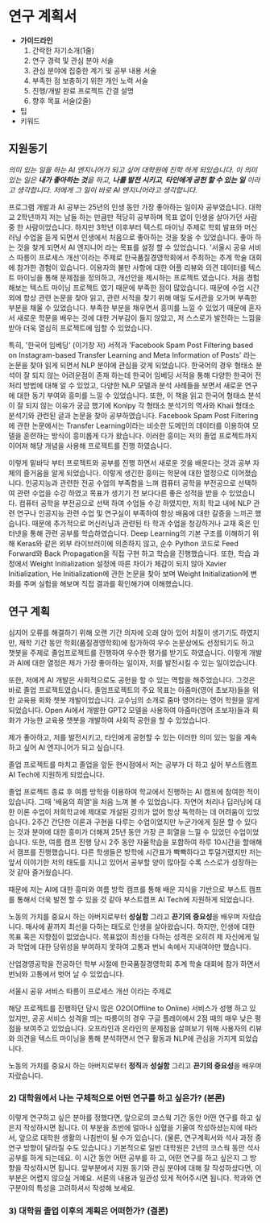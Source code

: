 # 연구 계획서

- **가이드라인**
  1. 간락한 자기소개(1줄)
  2. 연구 경력 및 관심 분야 서술
  3. 관심 분야에 집중한 계기 및 공부 내용 서술
  4. 부족한 점 보충하기 위한 개인 노력 서술
  5. 진행/개발 완료 프로젝트 간결 설명
  6. 향후 목표 서술(2줄)
- 팁
- 키워드

## 지원동기

*의미 있는 일을 하는 AI 엔지니어가 되고 싶어 대학원에 진학 하게 되있습니다. 이 의미 있는 일은 **내가 좋아하는 것**을 하고, **나를 발전 시키고**, **타인에게 공헌 할 수 있는 일** 이라고 생각합니다. 저에게 그 일이 바로 AI 엔지니어라고 생각합니다.*

프로그램 개발과 AI 공부는 25년의 인생 동안 가장 좋아하는 일이자 공부였습니다. 대학교 2학년까지 저는 남들 하는 만큼만 적당히 공부하며 목표 없이 인생을 살아가던 사람 중 한 사람이었습니다. 하지만 3학년 이후부터 텍스트 마이닝 주제로 학회 발표와 머신러닝 수업을 듣게 되면서 인생에서 처음으로 좋아하는 것을 찾을 수 있었습니다. 좋아 하는 것을 찾게 되면서 AI 엔지니어 라는 목표를 설정 할 수 있었습니다. '서울시 공유 서비스 따릉이 프로세스 개선'이라는 주제로 한국품질경영학회에서 주최하는 추계 학술 대회에 참가한 경험이 있습니다. 이용자의 불만 사항에 대한 어플 리뷰와 의견 데이터를 텍스트 마이닝을 통해 문제점을 정의하고, 개선안을 제시하는 프로젝트 였습니다. 처음 경험 해보는 텍스트 마이닝 프로젝트 였기 때문에 부족한 점이 많았습니다. 때문에 수업 시간 외에 항상 관련 논문을 찾아 읽고, 관련 서적을 찾기 위해 매일 도서관을 오가며 부족한 부분을 채울 수 있었습니다. 부족한 부분을 채우면서 흥미를 느낄 수 있었기 때문에 혼자서 새로운 학문을 배우는 것에 대한 거부감이 들지 않았고, 저 스스로가 발전하는 느낌을 받아 더욱 열심히 프로젝트에 임할 수 있었습니다.

특히, '한국어 임베딩' (이기창 저) 서적과 'Facebook Spam Post Filtering based on Instagram-based Transfer Learning and Meta Information of Posts' 라는 논문을 찾아 읽게 되면서 NLP 분야에 관심을 갖게 되었습니다. 한국어의 경우 형태소 분석이 잘 되지 않는 어려운점이 존재 하는데 한국어 임베딩 서적을 통해 다양한 한국어 전처리 방법에 대해 알 수 있었고, 다양한 NLP 모델과 분석 사례들을 보면서 새로운 연구에 대한 동기 부여와 흥미를 느낄 수 있었습니다. 또한, 이 책을 읽고 한국어 형태소 분석이 잘 되지 않는 이유가 궁금 했기에 Konlpy 각 형태소 분석기의 역사와 Khaii 형태소 분석기와 관련된 글과 논문을  찾아 공부하였습니다. Facebook Spam Post Filtering에 관한 논문에서는 Transfer Learning이라는  비슷한 도메인의 데이터를 이용하여 모델을 훈련하는 방식이 흥미롭게 다가 왔습니다. 이러한 흥미는 저의 졸업 프로젝트까지 이어져 해당 개념을 사용해 프로젝트를 진행 하였습니다.

이렇게 밑바닥 부터 프로젝트와 공부를 진행 하면서 새로운 것을 배운다는 것과 공부 자체의 즐거움을 알게 되었습니다. 이렇게 생긴한 흥미는 학문에 대한 열정으로 이어졌습니다. 인공지능과 관련한 전공 수업의 부족함을 느껴 컴퓨터 공학을 부전공으로 선택하여 관련 수업을 수강 하였고 목표가 생기기 전 보다다른 좋은 성적을 받을 수 있었습니다.  컴퓨터 공학을 부전공으로 선택 하여 수업들 수강 하였지만, 저희 학교 내에 NLP 관련 연구나 인공지능 관련 수업 및 연구실이 부족하여 항상 배움에 대한 갈증을 느끼곤 했습니다. 때문에 추가적으로 머신러닝과 관련된 타 학과 수업을 청강하거나 교재 혹은 인터넷을 통해 관련 공부를 학습하였습니다. Deep Learning의 기본 구조를 이해하기 위해 Keras와 같은 외부 라이브러이에 의존하지 않고, 순수 Python 코드로 Feed Forward와 Back Propagation을 직접 구현 하고 학습을 진행했습니다. 또한, 학습 과정에서 Weight Initialization 설정에 따른 차이가 체감이 되지 않아 Xavier Initialization, He Initialization에 관한 논문을 찾아 보며 Weight Initialization에 변화를 주며 실험을 해보며 직접 결과를 확인해가며 이해했습니다.

## 연구 계획

심지어 오류를 해결하기 위해 오랜 기간 의자에 오래 앉아 있어 치질이 생기기도 하였지만, 재학 기간 동안 학회(품질경영학회)에 참가하여 우수 논문상에도 선정되기도 하고 챗봇을 주제로 졸업프로젝트를 진행하여 우수한 평가를 받기도 하였습니다. 이렇게 개발과 AI에 대한 열정은 제가 가장 좋아하는 일이자, 저를 발전시킬 수 있는 일이었습니다.

또한, 저에게 AI 개발은 사회적으로도 공헌을 할 수 있는 역할을 해주었습니다. 그것은 바로 졸업 프로젝트였습니다. 졸업프로젝트의 주요 목표는 아줌마(영어 초보자)들을 위한 교육용 회화 챗봇 개발이었습니다. 교수님의 소개로 줌마 영어라는 영어 학원을 알게 되었습니다. Open Ai에서 개발한 GPT2 모델을 사용하여 아줌마(영어 초보자)들과 회화가 가능한 교육용 챗봇을 개발하여 사회적 공헌을 할 수 있었습니다.

제가 좋아하고, 저를 발전시키고, 타인에게 공헌할 수 있는 이러한 의미 있는 일을 계속하고 싶어 AI 엔지니어가 되고 싶습니다.

졸업 프로젝트를 마치고 졸업을 앞둔 현시점에서 저는 공부가 더 하고 싶어 부스트캠프 AI Tech에 지원하게 되었습니다.

졸업 프로젝트 종료 후 여름 방학을 이용하여 학교에서 진행하는 AI 캠프에 참여한 적이 있습니다. 그때 '배움의 희열'을 처음 느껴 볼 수 있었습니다. 자연어 처리나 딥러닝에 대한 이론 수업이 저희학교에 제대로 개설된 강의가 없어 항상 독학하는 데 어려움이 있었습니다. 2주간 간단한 이론과 구현을 다루는 수업이었지만 누군가에게 질문 할 수 있다는 것과 분야에 대한 흥미가 더해져 25년 동안 가장 큰 희열을 느낄 수 있었던 수업이었습니다. 또한, 여름 캠프 진행 당시 2주 동안 자율학습을 포함하여 하루 10시간을 할애해서 캠프를 진행했습니다. 다른 학생들은 방학에 시간표가 빡빡하다고 투덜거렸지만 저는 앞서 이야기한 저의 태도를 지니고 있어서 공부할 양이 많아질 수록 스스로가 성장하는 것 같아 즐거웠습니다.

때문에 저는 AI에 대한 흥미와 여름 방학 캠프를 통해 배운 지식을 기반으로 부스트 캠프를 통해서 더욱 발전 할 수 있을 것 같아 부스트캠프 AI Tech에 지원하게 되었습니다.

노동의 가치를 중요시 하는 아버지로부터 **성실함** 그리고 **끈기의 중요성**을 배우며 자랐습니다. 매사에 끝까지 최선을 다하는 태도로 인생을 살아왔습니다. 하지만, 인생에 대한 목표 혹은 지향점이 없었습니다. 목표없이 최선을 다하는 성격은 오히려 제 자신에게 일과 학업에 대한 당위성을 부여하지 못하여 고통과 번뇌 속에서 지내여야만 했습니다.

산업경영공학을 전공하던 학부 시절에 한국품질경영학회 추계 학술 대회에 참가 하면서 번뇌와 고통에서 벗어 날 수 있었습니다.

서울시 공유 서비스 따릉이 프로세스 개선 이라는 주제로

해당 프로젝트를 진행하던 당시 많은 O2O(Offilne to Online) 서비스가 성행 하고 있었지만, 공공 서비스 성격을 띄는 따릉이의 경우 구글 플레이에서 2점 때의 매우 낮은 평점을 보여주고 있었습니다. 오프라인과 온라인의 문제점을 살펴보기 위해 사용자의 리뷰와 의견을 텍스트 마이닝을 통해 분석하면서 연구 활동과 NLP에 관심을 가지게 되었습니다.

노동의 가치를 중요시 하는 아버지로부터 **정직**과 **성실함** 그리고 **끈기의 중요성**을 배우며 자랐습니다.

### 2) 대학원에서 나는 구체적으로 어떤 연구를 하고 싶은가? (본론)

이렇게 연구하고 싶은 분야를 정했다면, 앞으로의 코스웍 기간 동안 어떤 연구를 하고 싶은지 작성하시면 됩니다. 이 부분을 초반에 얼마나 심혈을 기울여 작성하셨는지에 따라서, 앞으로 대학원 생활의 나침반이 될 수가 있습니다. (물론, 연구계획서와 석사 과정 중 연구 방향이 달라질 수도 있습니다.) 기본적으로 일반 대학원은 2년의 코스웍 동안 석사 공부를 하게 되는데요. 이 시간 동안 어떤 공부를 하 고, 어떤 연구를 하고 싶은지 그 방향을 작성하시면 됩니다. 앞부분에서 지원 동기와 관심 분야에 대해 잘 작성하셨다면, 이 부분은 어렵지 않으실 거예요. 서론의 내용과 일관성 있게 적어주시면 됩니다. 학과와 연구분야의 특성을 고려하셔서 작성해 보세요.

### 3) 대학원 졸업 이후의 계획은 어떠한가? (결론)